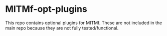 MITMf-opt-plugins
=================

This repo contains optional plugins for MITMf.
These are not included in the main repo because they are not fully tested/functional.
